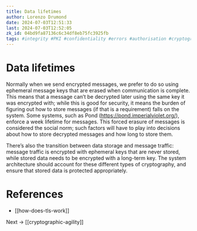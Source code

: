 ```yaml
---
title: Data lifetimes
author: Lorenzo Drumond
date: 2024-07-03T12:51:33
last: 2024-07-03T12:52:05
zk_id: 04bd9fa87136c6c34df8eb75fc3925fb
tags: #integrity #PKI #confidentiality #errors #authorisation #cryptography #auditing #authenticity #basics #security #model #authentication
---
```



# Data lifetimes

Normally when we send encrypted messages, we prefer to do so using ephemeral message keys that are erased when communication is complete. This means that a message can’t be decrypted later using the same key it was encrypted with; while this is good for security, it means the burden of figuring out how to store messages (if that is a requirement) falls on the system. Some systems, such as Pond (https://pond.imperialviolet.org/), enforce a week lifetime for messages. This forced erasure of messages is considered the social norm; such factors will have to play into decisions about how to store decrypted messages and how long to store them.

There’s also the transition between data storage and message traffic: message traffic is encrypted with ephemeral keys that are never stored, while stored data needs to be encrypted with a long-term key. The system architecture should account for these different types of cryptography, and ensure that stored data is protected appropriately.

# References
- [[how-does-tls-work]]

Next -> [[cryptographic-agility]]
